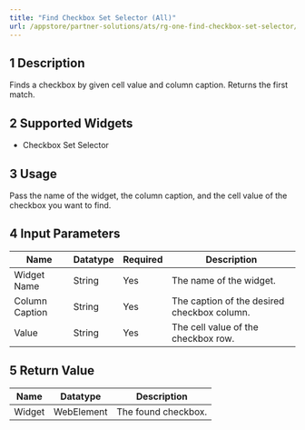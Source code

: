 ```yaml
---
title: "Find Checkbox Set Selector (All)"
url: /appstore/partner-solutions/ats/rg-one-find-checkbox-set-selector/
---
```


## 1 Description

Finds a checkbox by given cell value and column caption. Returns the first match.

## 2 Supported Widgets

* Checkbox Set Selector

## 3 Usage

Pass the name of the widget, the column caption, and the cell value of the checkbox you want to find.

## 4 Input Parameters

Name | Datatype | Required | Description
---- | -------- | -------- | ---------------
Widget Name | String | Yes | The name of the widget.
Column Caption | String  | Yes | The caption of the desired checkbox column.
Value | String | Yes | The cell value of the checkbox row.

## 5 Return Value

Name | Datatype | Description
---- | --------- | ---------------
Widget | WebElement | The found checkbox.
